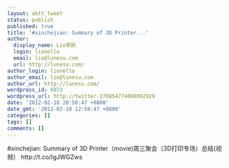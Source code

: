 ```yaml
---
layout: aktt_tweet
status: publish
published: true
title: '#xinchejian: Summary of 3D Printer...'
author:
  display_name: Lio李欧
  login: lionello
  email: lio@lunesu.com
  url: http://lunesu.com/
author_login: lionello
author_email: lio@lunesu.com
author_url: http://lunesu.com/
wordpress_id: 6873
wordpress_url: http://twitter-170854774068092929
date: '2012-02-18 20:58:47 +0800'
date_gmt: '2012-02-18 12:58:47 +0800'
categories: []
tags: []
comments: []
---
```

<p>#xinchejian: <!--:en-->Summary of 3D Printer（movie)<!--:--><!--:zh-->周三聚会（3D打印专场）总结(视频）<!--:--> http://t.co/IgJWGZws</p>
